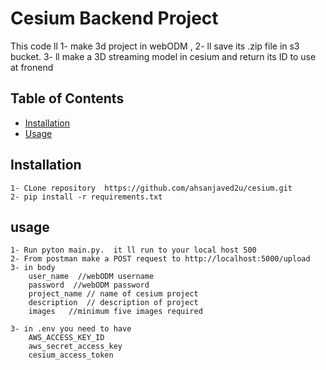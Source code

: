 # Cesium Backend Project

This code ll 
    1- make 3d project in webODM , 
    2- ll save its .zip file in s3 bucket.
    3- ll make a 3D streaming model in cesium and return its ID to use at fronend 

## Table of Contents
- [Installation](#installation)
- [Usage](#usage)


## Installation
    1- CLone repository  https://github.com/ahsanjaved2u/cesium.git
    2- pip install -r requirements.txt

## usage
    1- Run pyton main.py.  it ll run to your local host 500
    2- From postman make a POST request to http://localhost:5000/upload 
    3- in body 
        user_name  //webODM username
        password  //webODM password
        project_name // name of cesium project 
        description  // description of project
        images   //minimum five images required

    3- in .env you need to have
        AWS_ACCESS_KEY_ID
        aws_secret_access_key
        cesium_access_token

